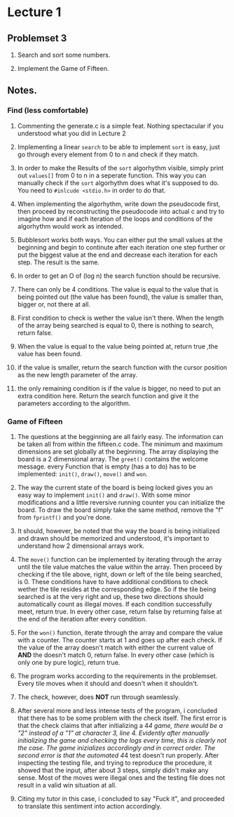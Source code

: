 # Lecture 1

## Problemset 3

1. Search and sort some numbers.

2. Implement the Game of Fifteen.

## Notes.

### Find (less comfortable)

1. Commenting the generate.c is a simple feat. Nothing spectacular
if you understood what you did in Lecture 2

2. Implementing a linear `search` to be able to implement `sort` is
easy, just go through every element from 0 to n and check if they
match.

3. In order to make the Results of the `sort` algorhythm visible,
simply print out `values[]` from 0 to n in a seperate function.
This way you can manually check if the `sort` algorhythm does
what it's supposed to do. You need to `#inlcude <stdio.h>` in order
to do that.

4. When implementing the algorhythm, write down the pseudocode first,
then proceed by reconstructing the pseudocode into actual c and try
to imagine how and if each iteration of the loops and conditions of
the algorhythm would work as intended.

5. Bubblesort works both ways. You can either put the small values
at the beginning and begin to continute after each iteration one step
further or put the biggest value at the end and decrease each iteration
for each step. The result is the same.

6. In order to get an O of (log n) the search function should be
recursive.

7. There can only be 4 conditions. The value is equal to the value
that is being pointed out (the value has been found), the value is 
smaller than, bigger or, not there at all.

8. First condition to check is wether the value isn't there. When the
length of the array being searched is equal to 0, there is nothing to
search, return false.

9. When the value is equal to the value being pointed at, return true
,the value has been found.

10. if the value is smaller, return the search function with the cursor
position as the new length parameter of the array.

11. the only remaining condition is if the value is bigger, no need to
put an extra condition here. Return the search function and give it
the parameters according to the algorithm.

### Game of Fifteen

1. The questions at the begginning are all fairly easy. The information
can be taken all from within the fifteen.c code. The minimum and maximum
dimensions are set globally at the beginning. The array displaying the
board is a 2 dimensional array. The `greet()` contains the welcome message.
every Function that is empty (has a to do) has to be implemented:
`init()`, `draw()`, `move()` and `won`.

2. The way the current state of the board is being locked gives you an easy
way to implement `init()` and `draw()`. With some minor modifications and
a little reversive running counter you can initialize the board.
To draw the board simply take the same method, remove the "f" from `fprintf()`
and you're done.

3. It should, however, be noted that the way the board is being initialized
and drawn should be memorized and understood, it's important to understand
how 2 dimensional arrays work.

4. The `move()` function can be implemented by iterating through the array
until the tile value matches the value within the array. Then proceed by
checking if the tile above, right, down or left of the tile being searched,
is 0. These conditions have to have additional conditions to check wether the
tile resides at the corresponding edge. So if the tile being searched is
at the very right and up, these two directions should automatically count as
illegal moves. If each condition successfully meet, return true. In every
other case, return false by returning false at the end of the iteration after
every condition.

5. For the `won()` function, iterate through the array and compare the value
with a counter. The counter starts at 1 and goes up after each check.
If the value of the array doesn't match with either the current value of
**AND** the doesn't match 0, return false. In every other case (which is
only one by pure logic), return true.

6. The program works according to the requirements in the problemset. Every
tile moves when it should and doesn't when it shouldn't.

7. The check, however, does **NOT** run through seamlessly.

8. After several more and less intense tests of the program, i concluded that
there has to be some problem with the check itself. The first error is that
the check claims that after initializing a 4*4 game, there would be a "2"
instead of a "1" at character 3, line 4. Evidently after manually initializing
the game and checking the logs every time, this is clearly not the case.
The game inizializes accordingly and in correct order.
The second error is that the automated 4*4 test doesn't run properly. After
inspecting the testing file, and trying to reproduce the procedure, it showed
that the input, after about 3 steps, simply didn't make any sense. Most of
the moves were illegal ones and the testing file does not result in a valid
win situation at all.

9. Citing my tutor in this case, i concluded to say "Fuck it", and proceeded
to translate this sentiment into action accordingly.
